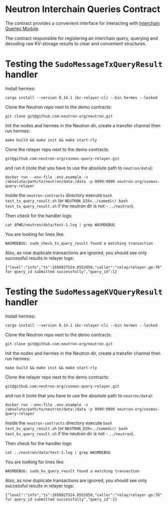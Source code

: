 # Neutron Interchain Queries Contract

The contract provides a convenient interface for interacting with [Interchain Queries Module](https://github.com/neutron-org/neutron/tree/master/x/interchainqueries).

The contract responsible for registering an interchain query, querying and decoding raw KV-storage results to clear and convenient structures.

# Testing the `SudoMessageTxQueryResult` handler

Install hermes:
```
cargo install --version 0.14.1 ibc-relayer-cli --bin hermes --locked
```

Clone the Neutron repo next to the demo contracts:
```
git clone git@github.com:neutron-org/neutron.git
```

Init the nodes and hermes in the Neutron dir, create a transfer channel then run hermes:
```
make build && make init && make start-rly
```

Clone the relayer repo next to the demo contracts: 
```
git@github.com:neutron-org/cosmos-query-relayer.git
```

and run it (note that you have to use the absolute path to `neutron/data`):
```
docker run --env-file .env.example -v /absolute/path/to/neutron/data:/data -p 9999:9999 neutron-org/cosmos-query-relayer
```

Inside the `neutron-contracts` directory execute `bash test_tx_query_result.sh` (or `NEUTRON_DIR=../somedir/ bash test_tx_query_result.sh` if the neutron dir is not - `../neutron`).

Then check for the handler logs:
```
cat $PWD/neutron/data/test-1.log | grep WASMDEBUG
```

You are looking for lines like:
```
WASMDEBUG: sudo_check_tx_query_result found a matching transaction
```

Also, as now duplicate transactions are ignored, you should see only successful results in relayer logs:

```
{"level":"info","ts":1658927524.0552058,"caller":"relay/relayer.go:78","msg":"proof for query_id submitted successfully","query_id":1}
```

# Testing the `SudoMessageKVQueryResult` handler

Install hermes:
```
cargo install --version 0.14.1 ibc-relayer-cli --bin hermes --locked
```

Clone the Neutron repo next to the demo contracts:
```
git clone git@github.com:neutron-org/neutron.git
```

Init the nodes and hermes in the Neutron dir, create a transfer channel then run hermes:
```
make build && make init && make start-rly
```

Clone the relayer repo next to the demo contracts:
```
git@github.com:neutron-org/cosmos-query-relayer.git
```

and run it (note that you have to use the absolute path to `neutron/data`):
```
docker run --env-file .env.example -v /absolute/path/to/neutron/data:/data -p 9999:9999 neutron-org/cosmos-query-relayer
```

Inside the `neutron-contracts` directory execute `bash test_kv_query_result.sh` (or `NEUTRON_DIR=../somedir/ bash test_kv_query_result.sh` if the neutron dir is not - `../neutron`).

Then check for the handler logs:
```
cat ../neutron/data/test-1.log | grep WASMDEBUG
```

You are looking for lines like:
```
WASMDEBUG: sudo_kv_query_result found a matching transaction
```

Also, as now duplicate transactions are ignored, you should see only successful results in relayer logs:

```
{"level":"info","ts":1658927524.0552058,"caller":"relay/relayer.go:78","msg":"proof for query_id submitted successfully","query_id":1}
```